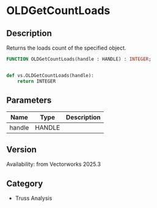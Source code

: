 # OLDGetCountLoads

## Description
Returns the loads count of the specified object.

```pascal
FUNCTION OLDGetCountLoads(handle : HANDLE) : INTEGER;
```

```python

def vs.OLDGetCountLoads(handle):
    return INTEGER
```

## Parameters
|Name|Type|Description|
|---|---|---|
|handle|HANDLE||

## Version
Availability: from Vectorworks 2025.3
## Category
* Truss Analysis

